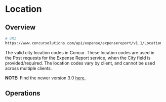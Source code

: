 # Location

## Overview

```bash
# URI
https://www.concursolutions.com/api/expense/expensereport/v1.1/Locations
```

The valid city location codes in Concur. These location codes are used in the Post requests for the Expense Report service, when the City field is provided/required. The location codes vary by client, and cannot be used across multiple clients.

<aside class="notice">
  <strong>NOTE:</strong> Find the newer version 3.0 <a href="/api-reference/common/locations/locations-resource.html">here.</a>  
</aside>

## Operations
